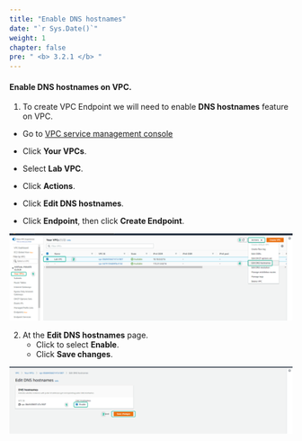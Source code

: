 ```yaml
---
title: "Enable DNS hostnames"
date: "`r Sys.Date()`"
weight: 1
chapter: false
pre: " <b> 3.2.1 </b> "
---
```


#### Enable DNS hostnames on VPC.

1. To create VPC Endpoint we will need to enable **DNS hostnames** feature on VPC.

- Go to [VPC service management console](https://console.aws.amazon.com/vpc/home)
- Click **Your VPCs**.
- Select **Lab VPC**.
- Click **Actions**.
- Click **Edit DNS hostnames**.

- Click **Endpoint**, then click **Create Endpoint**.

![Connect](/images/3.connect/009-connect.png)

2. At the **Edit DNS hostnames** page.
   - Click to select **Enable**.
   - Click **Save changes**.

![Connect](/images/3.connect/010-connect.png)
